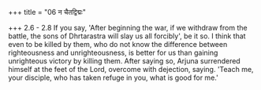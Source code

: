 +++
title = "06 न चैतद्विद्मः"

+++
2.6 - 2.8 If you say, 'After beginning the war, if we withdraw from the
battle, the sons of Dhrtarastra will slay us all forcibly', be it so. I
think that even to be killed by them, who do not know the difference
between righteousness and unrighteousness, is better for us than gaining
unrighteous victory by killing them. After saying so, Arjuna surrendered
himself at the feet of the Lord, overcome with dejection, saying. 'Teach
me, your disciple, who has taken refuge in you, what is good for me.'
